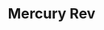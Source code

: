 ---
title: "Mercury Rev"
summary: "Alternative rock band from Buffalo, New York, formed in 1989. Started as a collective to provide soundtracks for student films the band debuted in the UK as exponents of a psychedelic and experimental breed of indie rock, gradually revealing a more melodic, bittersweet sound. Frontman David Baker left after the second record, Boces and later recorded an album as Shady. It wasn't until 1998 that the band came to mainstream media attention, after further UK touring with their album Deserter's Songs which was given \"Best Album Of The Year\" award by NME. **Current Members** Jonathan Donahue - vocals & guitar Grasshopper - guitar, clarinet **Former Members** David Baker - vocals Suzanne Thorpe - woodwinds Jimy Chambers - drums Dave Friddmann - bass, keyboards, producer Justin Russo - keyboards Jason Russo - bass Adam Snyder - keyboards Paul Dillon - bass Jeff Mercel - drums & keyboards Carlos Anthony Molina - bass Michael Schirmer - keyboards Jason Miranda - drums Jesse Chandler - flute, keyboards"
image: "mercury-rev.jpg"
---